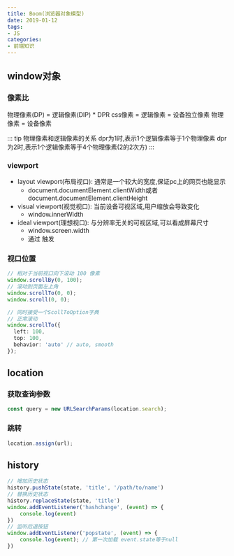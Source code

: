 ```yaml
---
title: Boom(浏览器对象模型)
date: 2019-01-12
tags:
- JS
categories:
- 前端知识
---
```


## window对象
### 像素比
物理像素(DP) = 逻辑像素(DIP) * DPR
css像素 = 逻辑像素 = 设备独立像素
物理像素 = 设备像素

::: tip 物理像素和逻辑像素的关系
dpr为1时,表示1个逻辑像素等于1个物理像素
dpr为2时,表示1个逻辑像素等于4个物理像素(2的2次方)
:::

### viewport
- layout viewport(布局视口): 通常是一个较大的宽度,保证pc上的网页也能显示
  - document.documentElement.clientWidth或者document.documentElement.clientHeight
- visual viewport(视觉视口): 当前设备可视区域,用户缩放会导致变化
  - window.innerWidth
- ideal viewport(理想视口): 与分辨率无关的可视区域,可以看成屏幕尺寸
  - window.screen.width
  - 通过 __<meta name="viewport" content="width=device-width, initial-scale=1.0, maximum-scale=1.0, user-scalable=0">__ 触发

### 视口位置
```ts
// 相对于当前视口向下滚动 100 像素 
window.scrollBy(0, 100);
// 滚动到页面左上角 
window.scrollTo(0, 0);
window.scroll(0, 0);

// 同时接受一个ScollToOption字典
// 正常滚动 
window.scrollTo({
  left: 100,
  top: 100,
  behavior: 'auto' // auto, smooth
});
```
## location
### 获取查询参数
```ts
const query = new URLSearchParams(location.search);
```
### 跳转
```ts
location.assign(url);
```

## history
```ts
// 增加历史状态
history.pushState(state, 'title', '/path/to/name')
// 替换历史状态
history.replaceState(state, 'title')
window.addEventListener('hashchange', (event) => {
    console.log(event)
})
// 监听后退按钮
window.addEventListener('popstate', (event) => {
    console.log(event); // 第一次加载 event.state等于null
})
```
